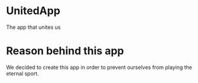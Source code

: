 # UnitedApp
The app that unites us

# Reason behind this app

We decided to create this app in order to prevent ourselves from playing the eternal sport.
